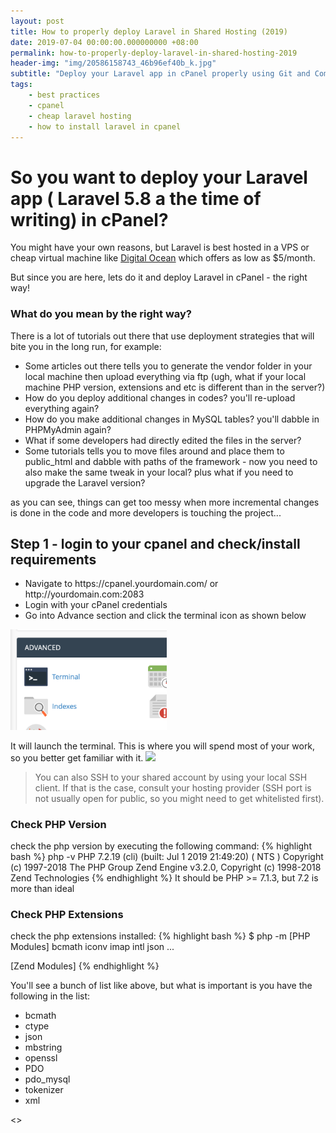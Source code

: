 ```yaml
---
layout: post
title: How to properly deploy Laravel in Shared Hosting (2019)
date: 2019-07-04 00:00:00.000000000 +08:00
permalink: how-to-properly-deploy-laravel-in-shared-hosting-2019
header-img: "img/20586158743_46b96ef40b_k.jpg"
subtitle: "Deploy your Laravel app in cPanel properly using Git and Composer "
tags:
    - best practices
    - cpanel
    - cheap laravel hosting
    - how to install laravel in cpanel 
---
```


<h1>So you want to deploy your Laravel app ( Laravel 5.8 a the time of writing) in cPanel?</h1>

<p>You might have your own reasons, but Laravel is best hosted in a VPS or cheap virtual machine like <a href="https://m.do.co/c/21ed578f8cd3" target="_blank" rel="nofollow">Digital Ocean</a> which offers as low as $5/month.</p>

<p>But since you are here, lets do it and deploy Laravel in cPanel - the right way!</p>

<h3>What do you mean by the right way?</h3>
<p>There is a lot of tutorials out there that use deployment strategies that will bite you in the long run, for example:
    <ul>
        <li>Some articles out there tells you to generate the vendor folder in your local machine then upload everything via ftp (ugh, what if your local machine PHP version, extensions and etc is different than in the server?)</li>
        <li>How do you deploy additional changes in codes? you'll re-upload everything again?</li>
        <li>How do you make additional changes in MySQL tables? you'll dabble in PHPMyAdmin again?</li>
        <li>What if some developers had directly edited the files in the server?</li>
        <li>Some tutorials tells you to move files around and place them to public_html and dabble with paths of the framework - now you need to also make the same tweak in your local? plus what if you need to upgrade the Laravel version?</li>
    </ul>
</p>

<p>as you can see, things can get too messy when more incremental changes is done in the code and more developers is touching the project...</p>


<h2>Step 1  - login to your cpanel and check/install requirements</h2>

<ul>
    <li>Navigate to https://cpanel.yourdomain.com/ or http://yourdomain.com:2083</li>
    <li>Login with your cPanel credentials</li>
    <li>Go into Advance section and click the terminal icon as shown below</li>
</ul>

<img src="/assets/laravel-cpanel-screenshot-1.png" style="width:250px;">

<p>
It will launch the terminal. This is  where you will spend most of your work, so you better get familiar with it. 
<img src="/assets/laravel-cpanel-screenshot-2.png">
</p>

<blockquote>
You can also SSH to your shared account by using your local SSH client. If that is the case, consult your hosting provider (SSH port is not usually open for public, so you might need to get whitelisted first).
</blockquote>

<h3>Check PHP Version</h3>
<p>
check the php version by executing the following command:
{% highlight bash %}
php -v
PHP 7.2.19 (cli) (built: Jul  1 2019 21:49:20) ( NTS )
Copyright (c) 1997-2018 The PHP Group
Zend Engine v3.2.0, Copyright (c) 1998-2018 Zend Technologies
{% endhighlight %}
It should be PHP >= 7.1.3, but 7.2 is more than ideal
</p>


<h3>Check PHP Extensions</h3>
<p>
check the php extensions installed:
{% highlight bash %}
$ php -m
[PHP Modules]
bcmath
iconv
imap
intl
json
...

[Zend Modules]
{% endhighlight %}

You'll see a bunch of list like above, but what is important is you have the following in the list:

<ul>
    <li>bcmath</li>
    <li>ctype</li>
    <li>json</li>
    <li>mbstring</li>
    <li>openssl</li>
    <li>PDO</li>
    <li>pdo_mysql</li>
    <li>tokenizer</li>
    <li>xml</li>
</ul>

</p>


<>